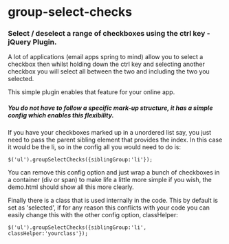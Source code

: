 group-select-checks
======================

### Select / deselect a range of checkboxes using the ctrl key - jQuery Plugin.

A lot of applications (email apps spring to mind) allow you to select a checkbox then whilst holding down the ctrl
key and selecting another checkbox you will select all between the two and including the two you selected.

This simple plugin enables that feature for your online app.

##### You do not have to follow a specific mark-up structure, it has a simple config which enables this flexibility.

If you have your checkboxes marked up in a unordered list say, you just need to pass the parent sibling element that
provides the index. In this case it would be the li, so in the config all you would need to do is:

```
$('ul').groupSelectChecks({siblingGroup:'li'});
```

You can remove this config option and just wrap a bunch of checkboxes in a container (div or span) to make life a little more
simple if you wish, the demo.html should show all this more clearly.

Finally there is a class that is used internally in the code. This by default is set as 'selected', if for any reason this
conflicts with your code you can easily change this with the other config option, classHelper:
```
$('ul').groupSelectChecks({siblingGroup:'li', classHelper:'yourclass'});
```




